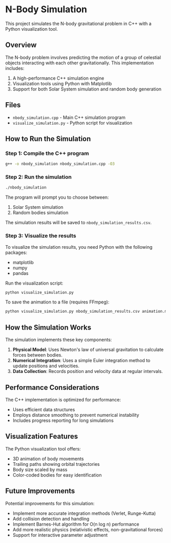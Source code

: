 # N-Body Simulation

This project simulates the N-body gravitational problem in C++ with a Python visualization tool.

## Overview

The N-body problem involves predicting the motion of a group of celestial objects interacting with each other gravitationally. This implementation includes:

1. A high-performance C++ simulation engine
2. Visualization tools using Python with Matplotlib
3. Support for both Solar System simulation and random body generation

## Files

- `nbody_simulation.cpp` - Main C++ simulation program
- `visualize_simulation.py` - Python script for visualization

## How to Run the Simulation

### Step 1: Compile the C++ program

```bash
g++ -o nbody_simulation nbody_simulation.cpp -O3
```

### Step 2: Run the simulation

```bash
./nbody_simulation
```

The program will prompt you to choose between:
1. Solar System simulation
2. Random bodies simulation

The simulation results will be saved to `nbody_simulation_results.csv`.

### Step 3: Visualize the results

To visualize the simulation results, you need Python with the following packages:
- matplotlib
- numpy
- pandas

Run the visualization script:

```bash
python visualize_simulation.py
```

To save the animation to a file (requires FFmpeg):

```bash
python visualize_simulation.py nbody_simulation_results.csv animation.mp4
```

## How the Simulation Works

The simulation implements these key components:

1. **Physical Model**: Uses Newton's law of universal gravitation to calculate forces between bodies.
2. **Numerical Integration**: Uses a simple Euler integration method to update positions and velocities.
3. **Data Collection**: Records position and velocity data at regular intervals.

## Performance Considerations

The C++ implementation is optimized for performance:
- Uses efficient data structures
- Employs distance smoothing to prevent numerical instability
- Includes progress reporting for long simulations

## Visualization Features

The Python visualization tool offers:
- 3D animation of body movements
- Trailing paths showing orbital trajectories
- Body size scaled by mass
- Color-coded bodies for easy identification

## Future Improvements

Potential improvements for this simulation:
- Implement more accurate integration methods (Verlet, Runge-Kutta)
- Add collision detection and handling
- Implement Barnes-Hut algorithm for O(n log n) performance
- Add more realistic physics (relativistic effects, non-gravitational forces)
- Support for interactive parameter adjustment